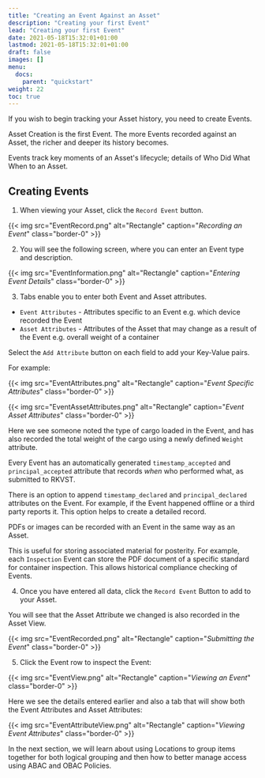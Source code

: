 ```yaml
---
title: "Creating an Event Against an Asset"
description: "Creating your first Event"
lead: "Creating your first Event"
date: 2021-05-18T15:32:01+01:00
lastmod: 2021-05-18T15:32:01+01:00
draft: false
images: []
menu:
  docs:
    parent: "quickstart"
weight: 22
toc: true
---
```


If you wish to begin tracking your Asset history, you need to create Events.

Asset Creation is the first Event. The more Events recorded against an Asset, the richer and deeper its history becomes.

Events track key moments of an Asset's lifecycle; details of Who Did What When to an Asset.

## Creating Events

1. When viewing your Asset, click the `Record Event` button.

{{< img src="EventRecord.png" alt="Rectangle" caption="<em>Recording an Event</em>" class="border-0" >}}

2. You will see the following screen, where you can enter an Event type and description.

{{< img src="EventInformation.png" alt="Rectangle" caption="<em>Entering Event Details</em>" class="border-0" >}}

3. Tabs enable you to enter both Event and Asset attributes.

* `Event Attributes` - Attributes specific to an Event e.g. which device recorded the Event
* `Asset Attributes` - Attributes of the Asset that may change as a result of the Event e.g. overall weight of a container

Select the `Add Attribute` button on each field to add your Key-Value pairs.

For example:

{{< img src="EventAttributes.png" alt="Rectangle" caption="<em>Event Specific Attributes</em>" class="border-0" >}}

{{< img src="EventAssetAttributes.png" alt="Rectangle" caption="<em>Event Asset Attributes</em>" class="border-0" >}}

Here we see someone noted the type of cargo loaded in the Event, and has also recorded the total weight of the cargo using a newly defined `Weight` attribute.

Every Event has an automatically generated `timestamp_accepted` and `principal_accepted` attribute that records _when_ who performed what, as submitted to RKVST.

There is an option to append `timestamp_declared` and `principal_declared` attributes on the Event. For example, if the Event happened offline or a third party reports it. This option helps to create a detailed record.

PDFs or images can be recorded with an Event in the same way as an Asset. 

This is useful for storing associated material for posterity. For example, each `Inspection` Event can store the PDF document of a specific standard for container inspection. This allows historical compliance checking of Events.

4. Once you have entered all data, click the `Record Event` Button to add to your Asset.

You will see that the Asset Attribute we changed is also recorded in the Asset View.

{{< img src="EventRecorded.png" alt="Rectangle" caption="<em>Submitting the Event</em>" class="border-0" >}}

5. Click the Event row to inspect the Event:

{{< img src="EventView.png" alt="Rectangle" caption="<em>Viewing an Event</em>" class="border-0" >}}

Here we see the details entered earlier and also a tab that will show both the Event Attributes and Asset Attributes:

{{< img src="EventAttributeView.png" alt="Rectangle" caption="<em>Viewing Event Attributes</em>" class="border-0" >}}

In the next section, we will learn about using Locations to group items together for both logical grouping and then how to better manage access using ABAC and OBAC Policies.

